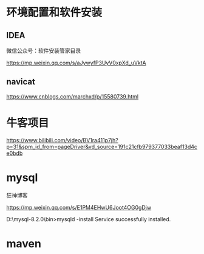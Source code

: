 # 环境配置和软件安装

## IDEA

微信公众号：软件安装管家目录

https://mp.weixin.qq.com/s/aJywyfP3UyV0xpXd_uVktA



## navicat

https://www.cnblogs.com/marchxd/p/15580739.html



# 牛客项目

https://www.bilibili.com/video/BV1ra411p7jh?p=31&spm_id_from=pageDriver&vd_source=191c21cfb979377033beaf13d4ce0bdb



# mysql

狂神博客

https://mp.weixin.qq.com/s/E1PM4EHwU6Joot4OG0gDjw

D:\mysql-8.2.0\bin>mysqld -install
Service successfully installed.





# maven

